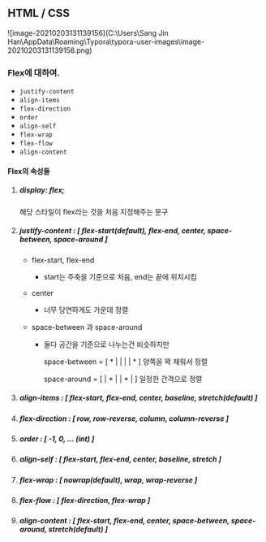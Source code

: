 ## HTML / CSS





![image-20210203131139156](C:\Users\Sang Jin Han\AppData\Roaming\Typora\typora-user-images\image-20210203131139156.png)



### Flex에 대하여.

- `justify-content`
- `align-items`
- `flex-direction`
- `order`
- `align-self`
- `flex-wrap`
- `flex-flow`
- `align-content`



#### Flex의 속성들

1. ##### display: flex; 

   해당 스타일이 flex라는 것을 처음 지정해주는 문구

   

2. ##### justify-content : [ flex-start(default), flex-end, center, space-between, space-around ]

   - flex-start, flex-end

     - start는 주축을 기준으로 처음, end는 끝에 위치시킴

     

   - center

     - 너무 당연하게도 가운데 정렬

     

   - space-between 과  space-around

     - 둘다 공간을 기준으로 나누는건 비슷하지만

       space-between =  [ * |   |   |   | *  ]        양쪽을 꽉 채워서 정렬

       space-around    =  [   | * |   | * |   ]         일정한 간격으로 정렬

       

3. ##### align-items : [ flex-start, flex-end, center, baseline, stretch(default) ]

4. ##### flex-direction : [ row, row-reverse, column, column-reverse ]

5. ##### order : [ -1, 0, ... (int) ]

6. ##### align-self : [ flex-start, flex-end, center, baseline, stretch ]

7. ##### flex-wrap : [ nowrap(default), wrap, wrap-reverse ]

8. ##### flex-flow : [ flex-direction, flex-wrap ]

9. ##### align-content : [ flex-start, flex-end, center, space-between, space-around, stretch(default) ]